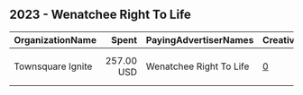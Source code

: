 ## 2023 - Wenatchee Right To Life 
|OrganizationName|Spent|PayingAdvertiserNames|CreativeUrls|Impressions|Genders|AgeBrackets|CountryCodes|BillingAddresses|CandidateBallotInformation|
|:---|---:|:---|:---|---:|:---|:---|:---|:---|:---|
|Townsquare Ignite|257.00 USD|Wenatchee Right To Life|[0](https://www.snap.com/political-ads/asset/e77b9eaeb09075698fdaa742eb0eaa2137ea99de8f36611232a33d7b2388466f?mediaType=mp4)|144,005||30-|united states|"1 Manhattanville Road, Ste 202,Purchase,10577,US"|Right To Life|
